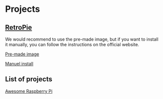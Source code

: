 # Projects

## [RetroPie](https://retropie.org.uk/)

We would recommend to use the pre-made image, but if you want to install it manually, you can follow the instructions on the official website.

[Pre-made image](https://retropie.org.uk/download/)

[Manuel install](https://retropie.org.uk/docs/Manual-Installation/)

## List of projects

[Awesome Raspberry Pi](https://github.com/thibmaek/awesome-raspberry-pi)
